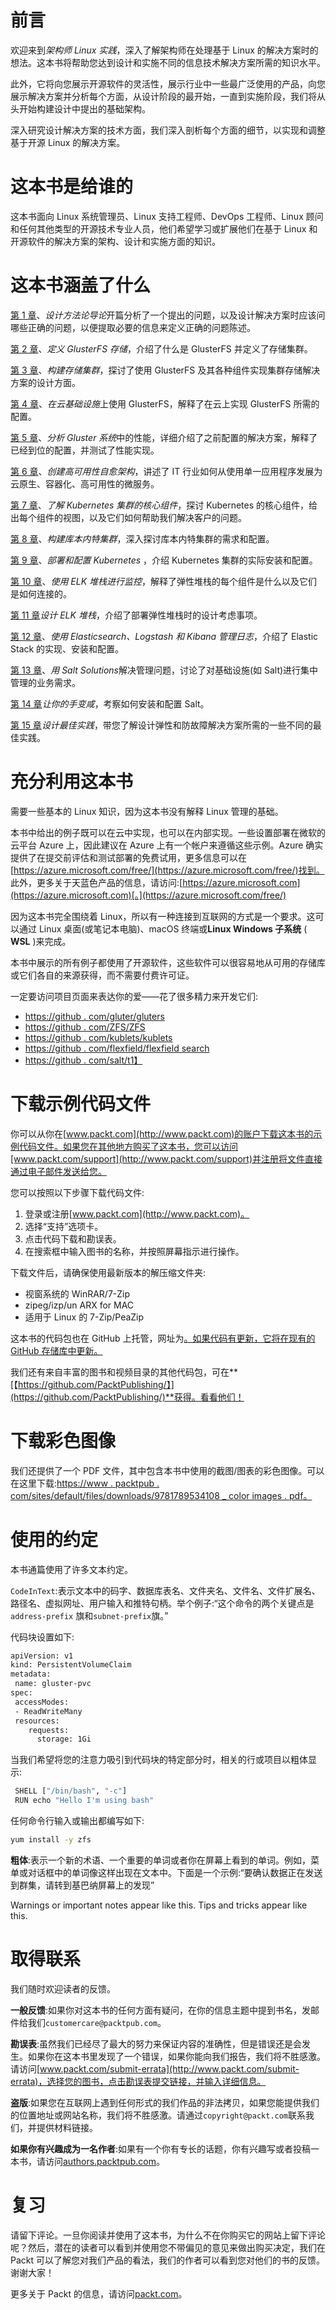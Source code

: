 # 前言

欢迎来到*架构师 Linux 实践*，深入了解架构师在处理基于 Linux 的解决方案时的想法。这本书将帮助您达到设计和实施不同的信息技术解决方案所需的知识水平。

此外，它将向您展示开源软件的灵活性，展示行业中一些最广泛使用的产品，向您展示解决方案并分析每个方面，从设计阶段的最开始，一直到实施阶段，我们将从头开始构建设计中提出的基础架构。

深入研究设计解决方案的技术方面，我们深入剖析每个方面的细节，以实现和调整基于开源 Linux 的解决方案。

# 这本书是给谁的

这本书面向 Linux 系统管理员、Linux 支持工程师、DevOps 工程师、Linux 顾问和任何其他类型的开源技术专业人员，他们希望学习或扩展他们在基于 Linux 和开源软件的解决方案的架构、设计和实施方面的知识。

# 这本书涵盖了什么

[第 1 章](01.html)、*设计方法论导论*开篇分析了一个提出的问题，以及设计解决方案时应该问哪些正确的问题，以便提取必要的信息来定义正确的问题陈述。

[第 2 章](02.html)、*定义 GlusterFS 存储*，介绍了什么是 GlusterFS 并定义了存储集群。

[第 3 章](03.html)、*构建存储集群*，探讨了使用 GlusterFS 及其各种组件实现集群存储解决方案的设计方面。

[第 4 章](04.html)、*在云基础设施*上使用 GlusterFS，解释了在云上实现 GlusterFS 所需的配置。

[第 5 章](05.html)、*分析 Gluster 系统*中的性能，详细介绍了之前配置的解决方案，解释了已经到位的配置，并测试了性能实现。

[第 6 章](06.html)、*创建高可用性自愈架构*，讲述了 IT 行业如何从使用单一应用程序发展为云原生、容器化、高可用性的微服务。

[第 7 章](07.html)、*了解 Kubernetes 集群的核心组件*，探讨 Kubernetes 的核心组件，给出每个组件的视图，以及它们如何帮助我们解决客户的问题。

[第 8 章](08.html)、*构建库本内特集群*，深入探讨库本内特集群的需求和配置。

[第 9 章](09.html)、*部署和配置 Kubernetes* ，介绍 Kubernetes 集群的实际安装和配置。

[第 10 章](10.html)、*使用 ELK 堆栈进行监控*，解释了弹性堆栈的每个组件是什么以及它们是如何连接的。

[第 11 章](11.html)*设计 ELK 堆栈*，介绍了部署弹性堆栈时的设计考虑事项。

[第 12 章](12.html)、*使用 Elasticsearch、Logstash 和 Kibana 管理日志*，介绍了 Elastic Stack 的实现、安装和配置。

[第 13 章](13.html)、*用 Salt Solutions*解决管理问题，讨论了对基础设施(如 Salt)进行集中管理的业务需求。

[第 14 章](14.html)*让你的手变咸*，考察如何安装和配置 Salt。

[第 15 章](15.html)*设计最佳实践*，带您了解设计弹性和防故障解决方案所需的一些不同的最佳实践。

# 充分利用这本书

需要一些基本的 Linux 知识，因为这本书没有解释 Linux 管理的基础。

本书中给出的例子既可以在云中实现，也可以在内部实现。一些设置部署在微软的云平台 Azure 上，因此建议在 Azure 上有一个帐户来遵循这些示例。Azure 确实提供了在提交前评估和测试部署的免费试用，更多信息可以在[https://azure.microsoft.com/free/](https://azure.microsoft.com/free/)找到。 [](https://azure.microsoft.com/free/) 此外，更多关于天蓝色产品的信息，请访问:[https://azure.microsoft.com](https://azure.microsoft.com)[。](https://azure.microsoft.com/free/)

因为这本书完全围绕着 Linux，所以有一种连接到互联网的方式是一个要求。这可以通过 Linux 桌面(或笔记本电脑)、macOS 终端或**Linux Windows 子系统** ( **WSL** )来完成。

本书中展示的所有例子都使用了开源软件，这些软件可以很容易地从可用的存储库或它们各自的来源获得，而不需要付费许可证。

一定要访问项目页面来表达你的爱——花了很多精力来开发它们:

*   [https://github . com/gluter/gluters](https://github.com/gluster/glusterfs)
*   [https://github . com/ZFS/ZFS](https://github.com/zfsonlinux/zfs)
*   [https://github . com/kublets/kublets](https://github.com/kubernetes/kubernetes)
*   [https://github . com/flexfield/flexfield search](https://github.com/elastic/elasticsearch)
*   [https://github . com/salt/t1】](https://github.com/saltstack/salt)

# 下载示例代码文件

你可以从你在[www.packt.com](http://www.packt.com)的账户下载这本书的示例代码文件。如果您在其他地方购买了这本书，您可以访问[www.packt.com/support](http://www.packt.com/support)并注册将文件直接通过电子邮件发送给您。

您可以按照以下步骤下载代码文件:

1.  登录或注册[www.packt.com](http://www.packt.com)。
2.  选择“支持”选项卡。
3.  点击代码下载和勘误表。
4.  在搜索框中输入图书的名称，并按照屏幕指示进行操作。

下载文件后，请确保使用最新版本的解压缩文件夹:

*   视窗系统的 WinRAR/7-Zip
*   zipeg/izp/un ARX for MAC
*   适用于 Linux 的 7-Zip/PeaZip

这本书的代码包也在 GitHub 上托管，网址为[。如果代码有更新，它将在现有的 GitHub 存储库中更新。](https://github.com/PacktPublishing/-Hands-On-Linux-for-Architects)

我们还有来自丰富的图书和视频目录的其他代码包，可在**[【https://github.com/PacktPublishing/】](https://github.com/PacktPublishing/)**获得。看看他们！

# 下载彩色图像

我们还提供了一个 PDF 文件，其中包含本书中使用的截图/图表的彩色图像。可以在这里下载:[https://www . packtpub . com/sites/default/files/downloads/9781789534108 _ color images . pdf](https://www.packtpub.com/sites/default/files/downloads/9781789534108_ColorImages.pdf)[。](https://www.packtpub.com/sites/default/files/downloads/9781789534108_ColorImages.pdf)

# 使用的约定

本书通篇使用了许多文本约定。

`CodeInText`:表示文本中的码字、数据库表名、文件夹名、文件名、文件扩展名、路径名、虚拟网址、用户输入和推特句柄。举个例子:“这个命令的两个关键点是`address-prefix` 旗和`subnet-prefix`旗。”

代码块设置如下:

```sh
apiVersion: v1
kind: PersistentVolumeClaim
metadata:
 name: gluster-pvc  
spec:
 accessModes:
 - ReadWriteMany      
 resources:
    requests:
      storage: 1Gi  
```

当我们希望将您的注意力吸引到代码块的特定部分时，相关的行或项目以粗体显示:

```sh
 SHELL ["/bin/bash", "-c"]
 RUN echo "Hello I'm using bash" 
```

任何命令行输入或输出都编写如下:

```sh
yum install -y zfs
```

**粗体**:表示一个新的术语、一个重要的单词或者你在屏幕上看到的单词。例如，菜单或对话框中的单词像这样出现在文本中。下面是一个示例:“要确认数据正在发送到群集，请转到基巴纳屏幕上的发现”

Warnings or important notes appear like this. Tips and tricks appear like this.

# 取得联系

我们随时欢迎读者的反馈。

**一般反馈**:如果你对这本书的任何方面有疑问，在你的信息主题中提到书名，发邮件给我们`customercare@packtpub.com`。

**勘误表**:虽然我们已经尽了最大的努力来保证内容的准确性，但是错误还是会发生。如果你在这本书里发现了一个错误，如果你能向我们报告，我们将不胜感激。请访问[www.packt.com/submit-errata](http://www.packt.com/submit-errata)，选择您的图书，点击勘误表提交链接，并输入详细信息。

**盗版**:如果您在互联网上遇到任何形式的我们作品的非法拷贝，如果您能提供我们的位置地址或网站名称，我们将不胜感激。请通过`copyright@packt.com`联系我们，并提供材料链接。

**如果你有兴趣成为一名作者**:如果有一个你有专长的话题，你有兴趣写或者投稿一本书，请访问[authors.packtpub.com](http://authors.packtpub.com/)。

# 复习

请留下评论。一旦你阅读并使用了这本书，为什么不在你购买它的网站上留下评论呢？然后，潜在的读者可以看到并使用您不带偏见的意见来做出购买决定，我们在 Packt 可以了解您对我们产品的看法，我们的作者可以看到您对他们的书的反馈。谢谢大家！

更多关于 Packt 的信息，请访问[packt.com](http://www.packt.com/)。